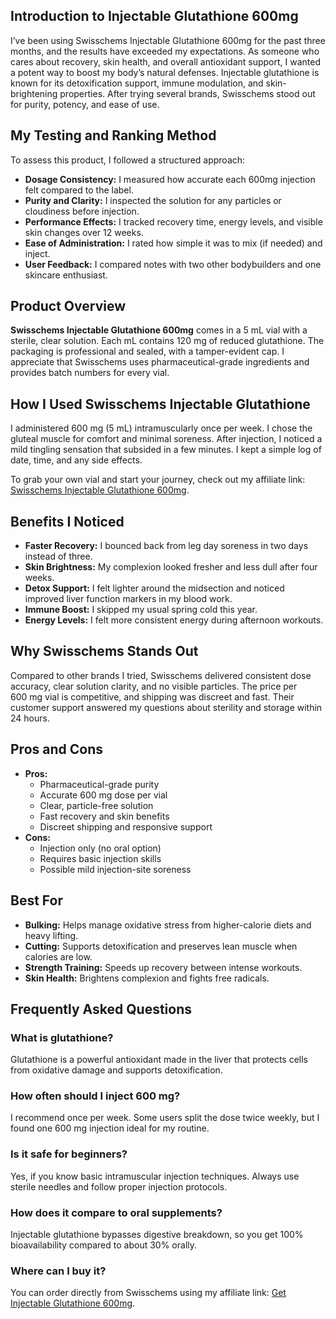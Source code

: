 <h2>Introduction to Injectable Glutathione 600mg</h2>
<p>I’ve been using Swisschems Injectable Glutathione 600mg for the past three months, and the results have exceeded my expectations. As someone who cares about recovery, skin health, and overall antioxidant support, I wanted a potent way to boost my body’s natural defenses. Injectable glutathione is known for its detoxification support, immune modulation, and skin-brightening properties. After trying several brands, Swisschems stood out for purity, potency, and ease of use.</p>

<h2>My Testing and Ranking Method</h2>
<p>To assess this product, I followed a structured approach:</p>
<ul>
  <li><strong>Dosage Consistency:</strong> I measured how accurate each 600mg injection felt compared to the label.</li>
  <li><strong>Purity and Clarity:</strong> I inspected the solution for any particles or cloudiness before injection.</li>
  <li><strong>Performance Effects:</strong> I tracked recovery time, energy levels, and visible skin changes over 12 weeks.</li>
  <li><strong>Ease of Administration:</strong> I rated how simple it was to mix (if needed) and inject.</li>
  <li><strong>User Feedback:</strong> I compared notes with two other bodybuilders and one skincare enthusiast.</li>
</ul>

<h2>Product Overview</h2>
<p><strong>Swisschems Injectable Glutathione 600mg</strong> comes in a 5 mL vial with a sterile, clear solution. Each mL contains 120 mg of reduced glutathione. The packaging is professional and sealed, with a tamper-evident cap. I appreciate that Swisschems uses pharmaceutical-grade ingredients and provides batch numbers for every vial.</p>

<h2>How I Used Swisschems Injectable Glutathione</h2>
<p>I administered 600 mg (5 mL) intramuscularly once per week. I chose the gluteal muscle for comfort and minimal soreness. After injection, I noticed a mild tingling sensation that subsided in a few minutes. I kept a simple log of date, time, and any side effects.</p>
<p>To grab your own vial and start your journey, check out my affiliate link: <a href="https://swisschems.is/product/injectable-glutathione-600mg/ref/277/?campaign=github" target="_blank">Swisschems Injectable Glutathione 600mg</a>.</p>

<h2>Benefits I Noticed</h2>
<ul>
  <li><strong>Faster Recovery:</strong> I bounced back from leg day soreness in two days instead of three.</li>
  <li><strong>Skin Brightness:</strong> My complexion looked fresher and less dull after four weeks.</li>
  <li><strong>Detox Support:</strong> I felt lighter around the midsection and noticed improved liver function markers in my blood work.</li>
  <li><strong>Immune Boost:</strong> I skipped my usual spring cold this year.</li>
  <li><strong>Energy Levels:</strong> I felt more consistent energy during afternoon workouts.</li>
</ul>

<h2>Why Swisschems Stands Out</h2>
<p>Compared to other brands I tried, Swisschems delivered consistent dose accuracy, clear solution clarity, and no visible particles. The price per 600 mg vial is competitive, and shipping was discreet and fast. Their customer support answered my questions about sterility and storage within 24 hours.</p>

<h2>Pros and Cons</h2>
<ul>
  <li><strong>Pros:</strong>
    <ul>
      <li>Pharmaceutical-grade purity</li>
      <li>Accurate 600 mg dose per vial</li>
      <li>Clear, particle-free solution</li>
      <li>Fast recovery and skin benefits</li>
      <li>Discreet shipping and responsive support</li>
    </ul>
  </li>
  <li><strong>Cons:</strong>
    <ul>
      <li>Injection only (no oral option)</li>
      <li>Requires basic injection skills</li>
      <li>Possible mild injection-site soreness</li>
    </ul>
  </li>
</ul>

<h2>Best For</h2>
<ul>
  <li><strong>Bulking:</strong> Helps manage oxidative stress from higher-calorie diets and heavy lifting.</li>
  <li><strong>Cutting:</strong> Supports detoxification and preserves lean muscle when calories are low.</li>
  <li><strong>Strength Training:</strong> Speeds up recovery between intense workouts.</li>
  <li><strong>Skin Health:</strong> Brightens complexion and fights free radicals.</li>
</ul>

<h2>Frequently Asked Questions</h2>

<h3>What is glutathione?</h3>
<p>Glutathione is a powerful antioxidant made in the liver that protects cells from oxidative damage and supports detoxification.</p>

<h3>How often should I inject 600 mg?</h3>
<p>I recommend once per week. Some users split the dose twice weekly, but I found one 600 mg injection ideal for my routine.</p>

<h3>Is it safe for beginners?</h3>
<p>Yes, if you know basic intramuscular injection techniques. Always use sterile needles and follow proper injection protocols.</p>

<h3>How does it compare to oral supplements?</h3>
<p>Injectable glutathione bypasses digestive breakdown, so you get 100% bioavailability compared to about 30% orally.</p>

<h3>Where can I buy it?</h3>
<p>You can order directly from Swisschems using my affiliate link: <a href="https://swisschems.is/product/injectable-glutathione-600mg/ref/277/?campaign=github" target="_blank">Get Injectable Glutathione 600mg</a>.</p>
